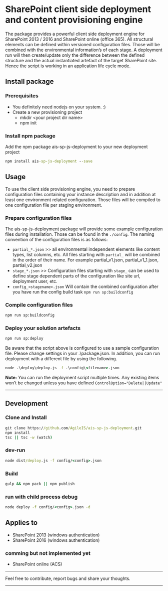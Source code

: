 # SharePoint client side deployment and content provisioning engine

The package provides a powerful client side deployment engine for SharePoint 2013 / 2016 and SharePoint online
(office 365). All structural elements can be defined within versioned configuration files. Those will be combined with the
environmental information’s of each stage. A deployment run will then create/update only the difference between the defined
structure and the actual instantiated artefact of the target SharePoint site. Hence the script is working in an application
life cycle mode.

## Install package

### Prerequisites

* You definitely need nodejs on your system. :)
* Create a new provisioning project
  * mkdir \<your project dir name\>
  * npm init

### Install npm package

Add the npm package ais-sp-js-deployment to your new deployment project

```cmd
npm install ais-sp-js-deployment --save
```

## Usage

To use the client side provisioning engine, you need to prepare configuration files containing your instance description
and in addition at least one environment related configuration. Those files will be compiled to one configuration file per
staging environment.

### Prepare configuration files

The ais-sp-js-deployment package will provide some example configuration files during installation. Those can be found in
the `./config`. The naming convention of the configuration files is as follows:

* `partial_*.json` >> all environmental independent elements like content types, list columns, etc. All files starting
  with `partial_` will be combined in the order of their name. For example partial_v1.json, partial_v1_1.json, partial_v2.json
* `stage_*.json` >> Configuration files starting with `stage_` can be used to define stage dependent parts of the configuration
  like site url, deployment user, etc.
* `config_<stagename>.json` Will contain the combined configuration after you have run the config build task `npm run sp:buildconfig`

### Compile configuration files

```cmd
npm run sp:buildconfig
```

### Deploy your solution artefacts

```cmd
npm run sp:deploy
```

Be aware that the script above is configured to use a sample configuration file. Please change settings in your .\package.json.
In addition, you can run deployment with a different file by using the following.

```cmd
node .\deploy\deploy.js -f .\config\<filename>.json
```

**Note:** You can run the deployment script multiple times. Any existing items won’t be changed unless you have defined `ControlOption="Delete||Update"`

---

## Development

### Clone and Install

```cmd
git clone https://github.com/AgileIS/ais-sp-js-deployment.git
npm install
tsc || tsc -w (watch)
```

### dev-run

```cmd
node dist/deploy.js -f config/<config>.json
```

### Build

```cmd
gulp && npm pack || npm publish
```

### run with child process debug

```cmd
node deploy -f config/<config>.json -d
```

## Applies to

* SharePoint 2013 (windows authentication)
* SharePoint 2016 (windows authentication)

### comming but not implemented yet

* SharePoint online (ACS)

---

Feel free to contribute, report bugs and share your thoughts.

---